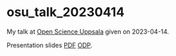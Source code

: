 # osu_talk_20230414

My talk at [Open Science Uppsala](https://bit.ly/open_science_uppsala) given on 2023-04-14.

Presentation slides [PDF](osu_talk_20230414.pdf) [ODP](osu_talk_20230414.odp).
